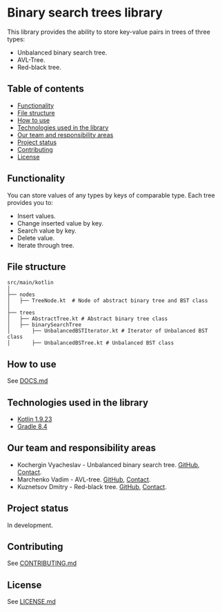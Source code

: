 # Binary search trees library
This library provides the ability to store key-value pairs in trees of three types: 
* Unbalanced binary search tree.
* AVL-Tree.
* Red-black tree.
## Table of contents
* [Functionality](#functionality)
* [File structure](#filestructure)
* [How to use](#howtouse)
* [Technologies used in the library](#technologies)
* [Our team and responsibility areas](#team)
* [Project status](#status)
* [Contributing](#contributing)
* [License](#license)
## Functionality <a name="functionality"></a>
You can store values of any types by keys of comparable type. Each tree provides you to:
* Insert values.
* Change inserted value by key.
* Search value by key.
* Delete value.
* Iterate through tree.
## File structure <a name="filestructure"></a>
```
src/main/kotlin
│
├── nodes
│   ├── TreeNode.kt  # Node of abstract binary tree and BST class
│      
├── trees
│   ├── AbstractTree.kt # Abstract binary tree class       
│   ├── binarySearchTree
│       ├── UnbalancedBSTIterator.kt # Iterator of Unbalanced BST class
│       ├── UnbalancedBSTree.kt # Unbalanced BST class
```
## How to use <a name="howtouse"></a>
See [DOCS.md](./DOCS.md)
## Technologies used in the library <a name="technologies"></a>
* [Kotlin 1.9.23](https://kotlinlang.org)
* [Gradle 8.4](https://gradle.org)
## Our team and responsibility areas <a name="team"></a>
* Kochergin Vyacheslav - Unbalanced binary search tree. [GitHub](https://github.com/VyacheslavIurevich), [Contact](https://t.me/se4life).
* Marchenko Vadim - AVL-tree. [GitHub](https://github.com/elbananium), [Contact](https://t.me/elbananum).
* Kuznetsov Dmitry - Red-black tree. [GitHub](https://github.com/f1i3g3), [Contact](https://t.me/f1i3g3).
## Project status <a name="status"></a>
In development. 
## Contributing <a name="contributing"></a>
See [CONTRIBUTING.md](./CONTRIBUTING.md)
## License <a name="license"></a>
See [LICENSE.md](./LICENSE.md)
